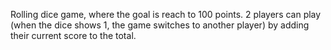 Rolling dice game, where the goal is reach to 100 points. 2 players can  play (when the dice shows 1, the game switches to another player) by adding their current score to the total.

